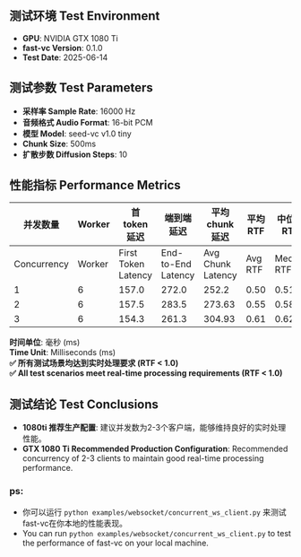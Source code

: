 ## 测试环境 Test Environment

- **GPU**: NVIDIA GTX 1080 Ti
- **fast-vc Version**: 0.1.0
- **Test Date**: 2025-06-14

## 测试参数 Test Parameters
- **采样率 Sample Rate**: 16000 Hz
- **音频格式 Audio Format**: 16-bit PCM
- **模型 Model**: seed-vc v1.0 tiny
- **Chunk Size**: 500ms
- **扩散步数 Diffusion Steps**: 10

## 性能指标 Performance Metrics

|并发数量|Worker| 首token延迟|端到端延迟|平均chunk延迟|平均RTF|中位数RTF|P95 RTF|
|------|------|-----------|--------|-------------|------|--------|-------|
|Concurrency|Worker|First Token Latency|End-to-End Latency|Avg Chunk Latency|Avg RTF|Median RTF|P95 RTF|
|1 |6| 157.0 | 272.0 | 252.2  | 0.50 | 0.51 | 0.61 | 
|2 |6| 157.5 | 283.5 | 273.63 | 0.55 | 0.58 | 0.61 |
|3 |6| 154.3 | 261.3 | 304.93 | 0.61 | 0.62 | 0.73 |

**时间单位**: 毫秒 (ms)   
**Time Unit**: Milliseconds (ms)   
**✅ 所有测试场景均达到实时处理要求 (RTF < 1.0)**   
**✅ All test scenarios meet real-time processing requirements (RTF < 1.0)**   


## 测试结论 Test Conclusions
- **1080ti 推荐生产配置**: 建议并发数为2-3个客户端，能够维持良好的实时处理性能。   
- **GTX 1080 Ti Recommended Production Configuration**: Recommended concurrency of 2-3 clients to maintain good real-time processing performance.   

### ps: 
- 你可以运行 `python examples/websocket/concurrent_ws_client.py` 来测试fast-vc在你本地的性能表现。
- You can run `python examples/websocket/concurrent_ws_client.py` to test the performance of fast-vc on your local machine.




